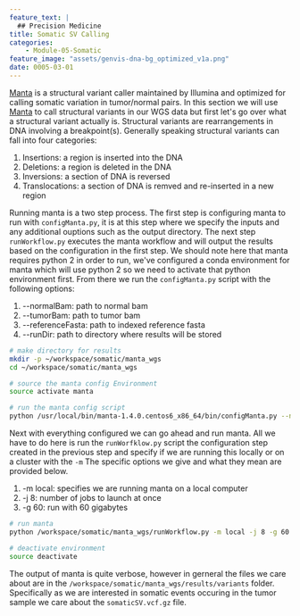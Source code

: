 ```yaml
---
feature_text: |
  ## Precision Medicine
title: Somatic SV Calling
categories:
    - Module-05-Somatic
feature_image: "assets/genvis-dna-bg_optimized_v1a.png"
date: 0005-03-01
---
```


[Manta](https://github.com/Illumina/manta) is a structural variant caller maintained by Illumina and optimized for calling somatic variation in tumor/normal pairs. In this section we will use [Manta](https://github.com/Illumina/manta) to call structural variants in our WGS data but first let's go over what a structural variant actually is. Structural variants are rearrangements in DNA involving a breakpoint(s). Generally speaking structural variants can fall into four categories:

1. Insertions: a region is inserted into the DNA
2. Deletions: a region is deleted in the DNA
3. Inversions: a section of DNA is reversed
4. Translocations: a section of DNA is remved and re-inserted in a new region

Running manta is a two step process. The first step is configuring manta to run with `configManta.py`, it is at this step where we specify the inputs and any additional ouptions such as the output directory. The next step `runWorkflow.py` executes the manta workflow and will output the results based on the configuration in the first step. We should note here that manta requires python 2 in order to run, we've configured a conda environment for manta which will use python 2 so we need to activate that python environment first. From there we run the `configManta.py` script with the following options:

1. --normalBam: path to normal bam
2. --tumorBam: path to tumor bam
3. --referenceFasta: path to indexed reference fasta
4. --runDir: path to directory where results will be stored

```bash
# make directory for results
mkdir -p ~/workspace/somatic/manta_wgs
cd ~/workspace/somatic/manta_wgs

# source the manta config Environment
source activate manta

# run the manta config script
python /usr/local/bin/manta-1.4.0.centos6_x86_64/bin/configManta.py --normalBam=/workspace/align/WGS_Norm_merged_sorted_mrkdup_bqsr.bam --tumorBam=/workspace/align/WGS_Tumor_merged_sorted_mrkdup_bqsr.bam --referenceFasta=/workspace/inputs/references/genome/ref_genome.fa --runDir=/workspace/somatic/manta_wgs/
```

Next with everything configured we can go ahead and run manta. All we have to do here is run the `runWorfklow.py` script the configuration step created in the previous step and specify if we are running this locally or on a cluster with the `-m` The specific options we give and what they mean are provided below.

1. -m local: specifies we are running manta on a local computer
2. -j 8: number of jobs to launch at once
3. -g 60: run with 60 gigabytes

```bash
# run manta
python /workspace/somatic/manta_wgs/runWorkflow.py -m local -j 8 -g 60

# deactivate environment
source deactivate
```

The output of manta is quite verbose, however in gerneral the files we care about are in the `/workspace/somatic/manta_wgs/results/variants` folder. Specifically as we are interested in somatic events occuring in the tumor sample we care about the `somaticSV.vcf.gz` file.
